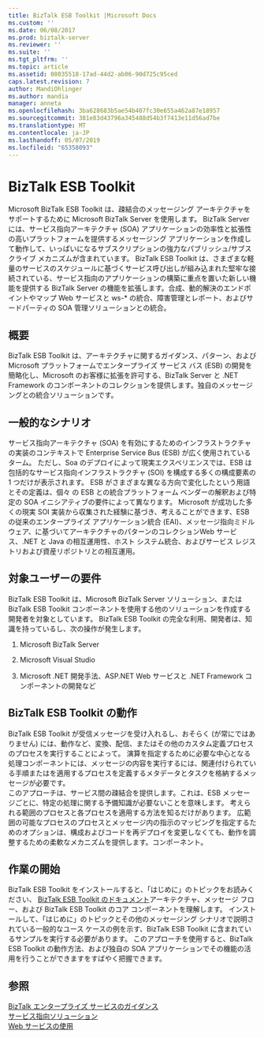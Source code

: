 ```yaml
---
title: BizTalk ESB Toolkit |Microsoft Docs
ms.custom: ''
ms.date: 06/08/2017
ms.prod: biztalk-server
ms.reviewer: ''
ms.suite: ''
ms.tgt_pltfrm: ''
ms.topic: article
ms.assetid: 08035518-17ad-44d2-ab06-90d725c95ced
caps.latest.revision: 7
author: MandiOhlinger
ms.author: mandia
manager: anneta
ms.openlocfilehash: 3ba628683b5ae54b407fc30e655a462a87e18957
ms.sourcegitcommit: 381e83d43796a345488d54b3f7413e11d56ad7be
ms.translationtype: MT
ms.contentlocale: ja-JP
ms.lasthandoff: 05/07/2019
ms.locfileid: "65358093"
---
```

# <a name="biztalk-esb-toolkit"></a>BizTalk ESB Toolkit
Microsoft BizTalk ESB Toolkit は、疎結合のメッセージング アーキテクチャをサポートするために Microsoft BizTalk Server を使用します。 BizTalk Server には、サービス指向アーキテクチャ (SOA) アプリケーションの効率性と拡張性の高いプラットフォームを提供するメッセージング アプリケーションを作成して動作して、いっぱいになるサブスクリプションの強力なパブリッシュ/サブスクライブ メカニズムが含まれています。 BizTalk ESB Toolkit は、さまざまな軽量のサービスのスケジュールに基づくサービス呼び出しが組み込まれた堅牢な接続されている、サービス指向のアプリケーションの構築に重点を置いた新しい機能を提供する BizTalk Server の機能を拡張します。合成、動的解決のエンドポイントやマップ Web サービスと ws-* の統合、障害管理とレポート、およびサードパーティの SOA 管理ソリューションとの統合。  
  
## <a name="overview"></a>概要  
 BizTalk ESB Toolkit は、アーキテクチャに関するガイダンス、パターン、および Microsoft プラットフォームでエンタープライズ サービス バス (ESB) の開発を簡略化し、Microsoft のお客様に拡張を許可する、BizTalk Server と .NET Framework のコンポーネントのコレクションを提供します。独自のメッセージングとの統合ソリューションです。  
  
## <a name="common-scenarios"></a>一般的なシナリオ  
 サービス指向アーキテクチャ (SOA) を有効にするためのインフラストラクチャの実装のコンテキストで Enterprise Service Bus (ESB) が広く使用されているターム。 ただし、Soa のデプロイによって現実エクスペリエンスでは、ESB は包括的なサービス指向インフラストラクチャ (SOI) を構成する多くの構成要素の 1 つだけが表示されます。 ESB がさまざまな異なる方向で変化したという用語とその定義は、個々 の ESB との統合プラットフォーム ベンダーの解釈および特定の SOA イニシアティブの要件によって異なります。 Microsoft が成功した多くの現実 SOI 実装から収集された経験に基づき、考えることができます、ESB の従来のエンタープライズ アプリケーション統合 (EAI)、メッセージ指向ミドルウェア、に基づいてアーキテクチャのパターンのコレクションWeb サービス、.NET と Java の相互運用性、ホスト システム統合、およびサービス レジストリおよび資産リポジトリとの相互運用。  
  
## <a name="audience-requirements"></a>対象ユーザーの要件  
 BizTalk ESB Toolkit は、Microsoft BizTalk Server ソリューション、または BizTalk ESB Toolkit コンポーネントを使用する他のソリューションを作成する開発者を対象としています。 BizTalk ESB Toolkit の完全な利用、開発者は、知識を持っているし、次の操作が発生します。  
  
1.  Microsoft BizTalk Server  
  
2.  Microsoft Visual Studio  
  
3.  Microsoft .NET 開発手法、ASP.NET Web サービスと .NET Framework コンポーネントの開発など  
  
## <a name="how-the-biztalk-esb-toolkit-works"></a>BizTalk ESB Toolkit の動作  
 BizTalk ESB Toolkit が受信メッセージを受け入れるし、おそらく (が常にではありません) には、動作など、変換、配信、またはその他のカスタム定義プロセスのプロセスを実行することによって。 演算を指定するために必要な中心となる処理コンポーネントには、メッセージの内容を実行するには、関連付けられている手順またはを適用するプロセスを定義するメタデータとタスクを格納するメッセージが必要です。   
このアプローチは、サービス間の疎結合を提供します。これは、ESB メッセージごとに、特定の処理に関する予備知識が必要ないことを意味します。 考えられる範囲のプロセスと各プロセスを適用する方法を知るだけがあります。 広範囲の可能なプロセスのプロセスとメッセージ内の指示のマッピングを指定するためのオプションは、構成およびコードを再デプロイを変更しなくても、動作を調整するための柔軟なメカニズムを提供します。コンポーネント。  
  
## <a name="getting-started"></a>作業の開始  
 BizTalk ESB Toolkit をインストールすると、「はじめに」のトピックをお読みください、 [BizTalk ESB Toolkit のドキュメント](http://go.microsoft.com/fwlink/?LinkId=193578)アーキテクチャ、メッセージ フロー、および BizTalk ESB Toolkit のコア コンポーネントを理解します。 インストールして、「はじめに」のトピックとその他のメッセージング シナリオで説明されている一般的なユース ケースの例を示す、BizTalk ESB Toolkit に含まれているサンプルを実行する必要があります。 このアプローチを使用すると、BizTalk ESB Toolkit の動作方法、および独自の SOA アプリケーションでその機能の活用を行うことができますをすばやく把握できます。  
  
## <a name="see-also"></a>参照  
 [BizTalk エンタープライズ サービスのガイダンス](http://go.microsoft.com/fwlink/?LinkId=193577)   
 [サービス指向ソリューション](../core/service-oriented-solution.md)   
 [Web サービスの使用](../core/using-web-services.md)